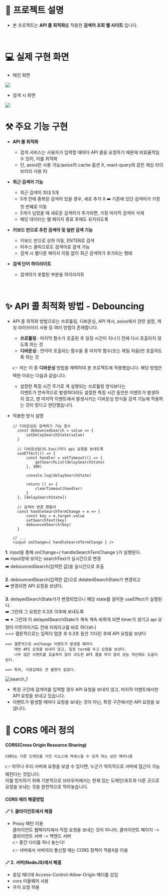 # 🚀 프로젝트 설명
* 본 프로젝트는 **API 콜 최적화**를 적용한 **검색어 조회 웹 사이트** 입니다.

<br>

# 💻 실제 구현 화면
* 메인 화면
<img src="https://user-images.githubusercontent.com/112946860/229263441-2c9e789d-bcfd-4fe1-a061-e37766ee6da2.png" />

* 검색 시 화면
<img src="https://user-images.githubusercontent.com/112946860/229263490-8d9cade7-8153-4275-85da-775f3d2f76b3.png" />

<br>

# ⚒️ 주요 기능 구현
* **API 콜 최적화**
  * 검색 서비스는 사용자가 입력할 때마다 API 콜을 요청하기 때문에 비효율적일 수 있어, 이를 최적화
  * 단, axios만 사용 가능(axios의 cache 옵션 X, react-query와 같은 캐싱 라이브러리 사용 X)
  
* **최근 검색어 기능**
  * 최근 검색어 최대 5개
  * 5개 안에 중복된 검색어 있을 경우, 새로 추가 X ➡️ 기존에 있던 검색어가 가장 첫 번째로 이동
  * 5개가 넘었을 때 새로운 검색어가 추가되면, 가장 마지막 검색어 삭제
  * 해당 데이터는 웹 페이지 종료 후에도 유지되도록
  
* **키보드 만으로 추천 검색어 및 일반 검색 기능**
  * 키보드 만으로 상하 이동, ENTER로 검색
  * 마우스 클릭으로도 검색어로 검색 가능
  * 검색 시 별다른 페이지 이동 없이 최근 검색어가 추가되는 형태
  
* **검색 단어 하이라이트**
  * 검색어가 포함된 부분을 하이라이트
  
<br>
  
# ✨ API 콜 최적화 방법 - Debouncing
* API 콜 최적화 방법으로는 쓰로틀링, 디바운싱, API 캐시, axios에서 관련 설정, 캐싱 라이브러리 사용 등 여러 방법이 존재합니다.
  * **쓰로틀링** : 마지막 함수가 호출된 후 일정 시간이 지나기 전에 다시 호출되지 않도록 하는 것
  * **디바운싱** : 연이어 호출되는 함수들 중 마지막 함수(또는 제일 처음)만 호출하도록 하는 것

  👉 저는 이 중 **디바운싱** 방법을 채택하여 본 프로젝트에 적용했습니다. 해당 방법은 택한 이유는 다음과 같습니다.
    * 설정한 특정 시간 주기로 계 실행되는 쓰로틀링 방식보다는 <br>이벤트가 연속적으로 발생하더라도 설정한 특정 시간 동안은 이벤트가 발생하지 않고, 맨 마지막 이벤트에서 발생시키는 디바운싱 방식을 검색 기능에 적용하는 것이 맞다고 판단했습니다.
    
* 적용한 방식 설명
  ```
  // 디바운싱된 검색하기 기능 함수
	const debouncedSearch = value => {
		setDelaySearchState(value)
	}

	// 디바운싱텀(0.3sec)마다 api 요청을 보내도록
	useEffect(() => {
		const handler = setTimeout(() => {
			getSearchList(delaySearchState)
		}, 300)

		console.log(delaySearchState)

		return () => {
			clearTimeout(handler)
		}
	}, [delaySearchState])

	// 검색어 변경 핸들러
	const handleSearchTermChange = e => {
		const key = e.target.value
		setSearchText(key)
		debouncedSearch(key)
	}
  
  // ...
  <input onChange={ handleSearchTermChange } />
  ```
  
**1**. input을 통해 onChange={ handleSearchTemChange }가 실행된다. <br>
    ➡️ input창에 보이는 searchText가 실시간으로 변경 <br>
    ➡️ debouncedSearch(입력한 값)을 실시간으로 호출 <br>
    <br>
**2**. debouncedSearch(입력한 값)으로 delatedSearchState가 변경되고 <br>
    ➡️ 변경되면 API 요청을 보낸다.<br>
    <br>
**3**. delayedSearchState가가 변경되었으니 해당 state를 걸어둔 useEffect가 실행된다.<br>
    ➡️ 그런데 그 요청은 0.3초 이후에 보내도록<br>
    ➡️ ※ 그런데 이 delayedSearchState가 계속 계속 바뀌게 되면 timer가 생기고 api 요청이 이루어지기도 전에 지워지고를 바로 하다보니<br>
        ==> 결론적으로는 입력이 멈춘 후 0.3초 동안 기다린 후에 API 요청을 보낸다<br>
    
    ==> 결론적으로 onChange 이벤트가 발생할 떄마다
        매번 API 요청을 보내지 않고, 일정 term을 두고 요청을 보낸다.
        너무 많은 이벤트를 호출하지 않아 과도한 API 콜을 하지 않아 성능 개선에도 도움이 된다.
     
    ==> 특히, 사용감에도 큰 불편이 없었다.
    
![search_1](https://user-images.githubusercontent.com/112946860/229265996-6eafbdc2-96f5-4fdd-9028-b439746c58d6.gif)

* 특정 구간에 검색어를 입력할 경우 API 요청을 보내지 않고, 마지막 이벤트에서만 API 요청을 보내고 있습니다.
* 이벤트가 발생할 때마다 요청을 보내는 것이 아닌, 특정 구간에서만 API 요청을 보냅니다.   

    
# 🔐 CORS 에러 정의
#### CORS(Cross Origin Resource Sharing)
    CORS는 다른 도메인을 가진 리소스에 엑세스할 수 있게 하는 보안 메커니즘
  👉 아무나 우리 서버에 요청을 보낼 수 있다면, 누군가 악의적으로 서버에 접근이 가능해진다는 것입니다.<br>
      이를 방지하기 위해 기본적으로 브라우저에서는 현재 있는 도메인/포트와 다른 곳으로 요청을 보내는 것을 원천적으로 막아놓습니다.
  <br>    
#### CORS 에러 해결방법
**🪄 1. 클라이언트에서 해결**<br />
  * Proxy 패턴 이용<br />
      클라이언트 웹페이지에서 직접 요청을 보내는 것이 아니라, 클라이언트 페이지 -> 클라이언트 서버 -> 백엔드 서버<br>
      👉 중간 다리를 하나 놓는다!<br>
      👉 서버에서 서버끼리 통신할 때는 CORS 정책이 적용X을 이용<br>
      
**🪄 2. 서버(NodeJS)에서 해결**<br />
  * 응답 헤더에 Access-Control-Allow-Origin 헤더를 삽입
  * cors 미들웨어 사용
  * 쿠키 요청 허용
    
  
